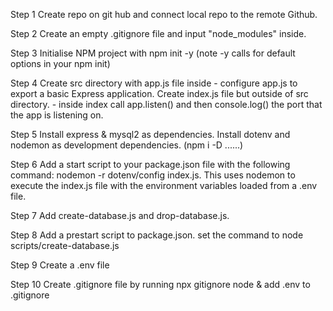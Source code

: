 Step 1
Create repo on git hub and connect local repo to the remote Github.

Step 2
Create an empty .gitignore file and input "node_modules" inside.

Step 3
Initialise NPM project with npm init -y (note -y calls for default options in your npm init)

Step 4
Create src directory with app.js file inside - configure app.js to export a basic Express application.
Create index.js file but outside of src directory. - inside index call app.listen() and then console.log() the port that the app is listening on.

Step 5
Install express & mysql2 as dependencies.
Install dotenv and nodemon as development dependencies. (npm i -D ......)

Step 6
Add a start script to your package.json file with the following command: nodemon -r dotenv/config index.js. This uses nodemon to execute the index.js file with the environment variables loaded from a .env file.

Step 7
Add create-database.js and drop-database.js.

Step 8
Add a prestart script to package.json. set the command to node scripts/create-database.js

Step 9
Create a .env file

Step 10
Create .gitignore file by running npx gitignore node & add .env to .gitignore
